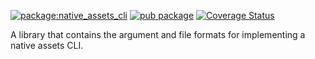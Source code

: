 [![package:native_assets_cli](https://github.com/dart-lang/native/actions/workflows/native_assets_cli.yml/badge.svg)](https://github.com/dart-lang/native/actions/workflows/native_assets_cli.yml)
[![pub package](https://img.shields.io/pub/v/native_assets_cli.svg)](https://pub.dev/packages/native_assets_cli)
[![Coverage Status](https://coveralls.io/repos/github/dart-lang/native/badge.svg?branch=main)](https://coveralls.io/github/dart-lang/tools?branch=main)
<!-- [![package publisher](https://img.shields.io/pub/publisher/native_assets_cli.svg)](https://pub.dev/packages/native_assets_cli/publisher) -->

A library that contains the argument and file formats for implementing a native assets CLI.
